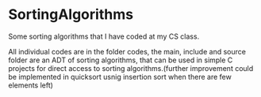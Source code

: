 # SortingAlgorithms
Some sorting algorithms that I have coded at my CS class.

All individual codes are in the folder codes, the main, include and source folder are an ADT of sorting algorithms, that can be used in simple C projects
for direct access to sorting algorithms.(further improvement could be implemented in quicksort usnig insertion sort when there are few elements left)
